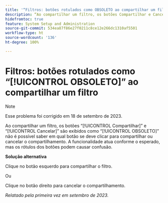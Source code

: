 ```yaml
---
title: '“Filtros: botões rotulados como OBSOLETO ao compartilhar um filtro”'
description: “Ao compartilhar um filtro, os botões Compartilhar e Cancelar são exibidos como OBSOLETO e não é possível saber em qual botão se deve clicar para compartilhar ou cancelar o compartilhamento. A funcionalidade atua conforme o esperado, mas os rótulos dos botões podem causar confusão.”
hidefromtoc: true
feature: System Setup and Administration
source-git-commit: 534ea87f86e27f0211c8ce12e266dc1310af5501
workflow-type: ht
source-wordcount: '136'
ht-degree: 100%

---
```



# Filtros: botões rotulados como “[!UICONTROL OBSOLETO]” ao compartilhar um filtro

>[!NOTE]
>
>Esse problema foi corrigido em 18 de setembro de 2023.

Ao compartilhar um filtro, os botões “[!UICONTROL Compartilhar]” e “[!UICONTROL Cancelar]” são exibidos como “[!UICONTROL OBSOLETO]” não é possível saber em qual botão se deve clicar para compartilhar ou cancelar o compartilhamento. A funcionalidade atua conforme o esperado, mas os rótulos dos botões podem causar confusão.

**Solução alternativa**

Clique no botão esquerdo para compartilhar o filtro.

Ou

Clique no botão direito para cancelar o compartilhamento.

_Relatado pela primeira vez em setembro de 2023._
